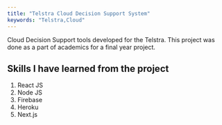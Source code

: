 ```yaml
---
title: "Telstra Cloud Decision Support System"
keywords: "Telstra,Cloud"
---
```


Cloud Decision Support tools developed for the Telstra. This project was done as a part of academics for a final year project.

## Skills I have learned from the project

1. React JS
2. Node JS
3. Firebase
4. Heroku
5. Next.js
